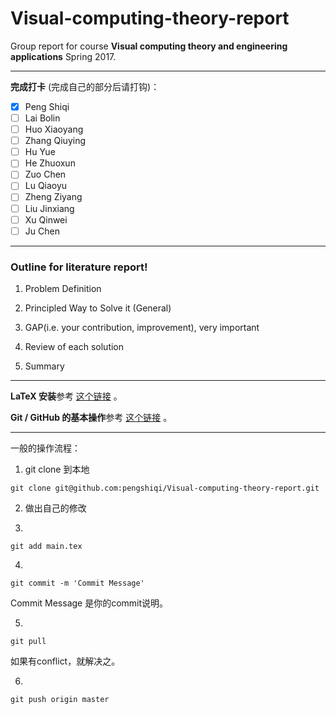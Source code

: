 # Visual-computing-theory-report

Group report for course **Visual computing theory and engineering applications** Spring 2017.

---

**完成打卡** (完成自己的部分后请打钩)：

- [x] Peng Shiqi
- [ ] Lai Bolin
- [ ] Huo Xiaoyang
- [ ] Zhang Qiuying
- [ ] Hu Yue
- [ ] He Zhuoxun
- [ ] Zuo Chen
- [ ] Lu Qiaoyu
- [ ] Zheng Ziyang
- [ ] Liu Jinxiang
- [ ] Xu Qinwei
- [ ] Ju Chen

---

### Outline for literature report!

1. Problem Definition

2. Principled Way to Solve it (General)

3. GAP(i.e. your contribution, improvement), very important

4. Review of each solution

5. Summary

---

**LaTeX 安装**参考 [这个链接](https://liam0205.me/texlive/) 。

**Git / GitHub 的基本操作**参考 [这个链接](https://www.liaoxuefeng.com/wiki/0013739516305929606dd18361248578c67b8067c8c017b000) 。

---

一般的操作流程：

1. git clone 到本地
``` 
git clone git@github.com:pengshiqi/Visual-computing-theory-report.git 
``` 

2. 做出自己的修改

3. 
```  
git add main.tex 
``` 

4. 
```  
git commit -m 'Commit Message'
``` 
Commit Message 是你的commit说明。

5. 
```  
git pull
``` 
如果有conflict，就解决之。

6. 
```  
git push origin master
``` 

